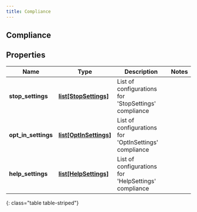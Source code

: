 ```yaml
---
title: Compliance
---
```

## Compliance

## Properties

|Name | Type | Description | Notes|
|------------ | ------------- | ------------- | -------------|
| **stop_settings** | [**list[StopSettings]**](StopSettings.html) | List of configurations for &#39;StopSettings&#39; compliance | |
| **opt_in_settings** | [**list[OptInSettings]**](OptInSettings.html) | List of configurations for &#39;OptInSettings&#39; compliance | |
| **help_settings** | [**list[HelpSettings]**](HelpSettings.html) | List of configurations for &#39;HelpSettings&#39; compliance | |
{: class="table table-striped"}



